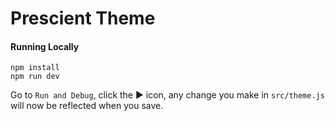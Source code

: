 # Prescient Theme

#### Running Locally

    npm install
    npm run dev

Go to `Run and Debug`, click the ▶ icon, any change you make in `src/theme.js` will now be reflected when you save.
